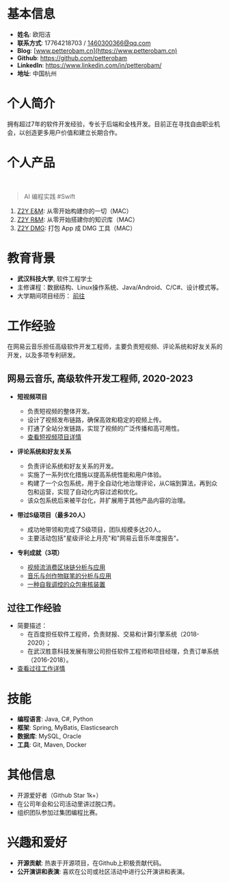 # 基本信息

- **姓名**: 欧阳洁
- **联系方式**: 17764218703 / 1460300366@qq.com
- **Blog**: [www.petterobam.cn](https://www.petterobam.cn)
- **Github**: <https://github.com/petterobam>
- **LinkedIn**: <https://www.linkedin.com/in/petterobam/>
- **地址**: 中国杭州

# 个人简介

拥有超过7年的软件开发经验，专长于后端和全栈开发。目前正在寻找自由职业机会，以创造更多用户价值和建立长期合作。

# 个人产品
 
> AI 编程实践 #Swift

1. [Z2Y E&M](https://github.com/petterobam/Z2y-Product/releases): 从零开始构建你的一切（MAC）
2. [Z2Y R&M](https://apps.apple.com/cn/app/z2y-reader-manager/id6478165076?mt=12): 从零开始搭建你的知识库（MAC）
3. [Z2Y DMG](https://github.com/zero2you4tech/Z2Y-DMG): 打包 App 成 DMG 工具（MAC）

# 教育背景

- **武汉科技大学**, 软件工程学士
- 主修课程：数据结构、Linux操作系统、Java/Android、C/C#、设计模式等。
- 大学期间项目经历： [前往](UNIVERSITY-RESUME-zh.md)

# 工作经验

在网易云音乐担任高级软件开发工程师，主要负责短视频、评论系统和好友关系的开发，以及多项专利研发。

## 网易云音乐, 高级软件开发工程师, 2020-2023

- **短视频项目**
  - 负责短视频的整体开发。
  - 设计了视频发布链路，确保高效和稳定的视频上传。
  - 打通了全站分发链路，实现了视频的广泛传播和高可用性。
  - [查看短视频项目详情](https://www.petterobam.cn/blog/2021/01/01/video-ddd-think/)

- **评论系统和好友关系**
  - 负责评论系统和好友关系的开发。
  - 实施了一系列优化措施以提高系统性能和用户体验。
  - 构建了一个众包系统，用于全自动化地治理评论，从C端到算法，再到众包和运营，实现了自动化内容过滤和优化。
  - 该众包系统后来被平台化，并扩展用于其他产品内容的治理。

- **带过S级项目（最多20人）**
  - 成功地带领和完成了S级项目，团队规模多达20人。
  - 主要活动包括"星级评论上月亮"和"网易云音乐年度报告"。

- **专利成就（3项）**
  - [视频流消费区块链分析与应用](https://www.petterobam.cn/blog/2021/05/24/patent/)
  - [音乐与创作物联笔的分析与应用](https://www.petterobam.cn/blog/2022/10/27/patent-1/)
  - [一种自我调控的众包审核装置](https://www.petterobam.cn/blog/2022/11/28/patent-2/)

## 过往工作经验

- 简要描述：
  - 在百度担任软件工程师，负责财报、交易和计算引擎系统（2018-2020）；
  - 在武汉胜意科技发展有限公司担任软件工程师和项目经理，负责订单系统（2016-2018）。
- [查看过往工作详情](RESUME-P1-zh.md)

# 技能

- **编程语言**: Java, C#, Python
- **框架**: Spring, MyBatis, Elasticsearch
- **数据库**: MySQL, Oracle
- **工具**: Git, Maven, Docker

# 其他信息

- 开源爱好者（Github Star 1k+）
- 在公司年会和公司活动里讲过脱口秀。
- 组织团队参加过集团编程比赛。

# 兴趣和爱好

- **开源贡献**: 热衷于开源项目，在Github上积极贡献代码。
- **公开演讲和表演**: 喜欢在公司或社区活动中进行公开演讲和表演。
